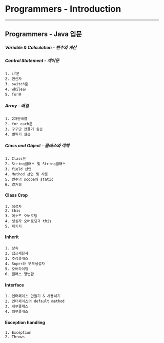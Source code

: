 # Programmers - Introduction
-------------------
## Programmers - Java 입문

##### Variable & Calculation - 변수와 계산

##### Control Statement - 제어문
	1. if문
	2. 연산자
	3. switch문
	4. while문
	5. for문

##### Array - 배열
	1. 2차원배열
	2. for each문
	3. 구구단 만들기 실습
	4. 별찍기 실습

##### Class and Object - 클래스와 객체
	1. Class문
	2. String클래스 및 String클래스
	3. field 선언
	4. Method 선언 및 사용
	5. 변수의 scope와 static
	6. 열거형

#### Class Crop
	1. 생성자
	2. this
	3. 메소드 오버로딩
	4. 생성자 오버로딩과 this
	5. 패키지

#### Inherit
	1. 상속
	2. 접근제한자
	3. 추상클래스
	4. Super와 부모생성자
	5. 오버라이딩
	6. 클래스 형변환

#### Interface
	1. 인터페이스 만들기 & 사용하기
	2. 인터페이스의 default method
	3. 내부클래스
	4. 외부클래스

#### Exception handling
	1. Exception
	2. Throws

	


